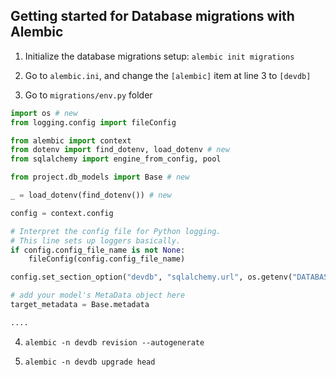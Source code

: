 ## Getting started for Database migrations with Alembic

1. Initialize the database migrations setup: `alembic init migrations`

2. Go to `alembic.ini`, and change the `[alembic]` item at line 3 to `[devdb]`

3. Go to `migrations/env.py` folder

```python
import os # new
from logging.config import fileConfig

from alembic import context
from dotenv import find_dotenv, load_dotenv # new
from sqlalchemy import engine_from_config, pool

from project.db_models import Base # new

_ = load_dotenv(find_dotenv()) # new

config = context.config

# Interpret the config file for Python logging.
# This line sets up loggers basically.
if config.config_file_name is not None:
    fileConfig(config.config_file_name)

config.set_section_option("devdb", "sqlalchemy.url", os.getenv("DATABASE_URL")) # new

# add your model's MetaData object here
target_metadata = Base.metadata

....
```

4. `alembic -n devdb revision --autogenerate`

5. `alembic -n devdb upgrade head`